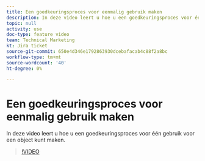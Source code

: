 ```yaml
---
title: Een goedkeuringsproces voor eenmalig gebruik maken
description: In deze video leert u hoe u een goedkeuringsproces voor één gebruik voor een object kunt maken.
topic: null
activity: use
doc-type: feature video
team: Technical Marketing
kt: Jira ticket
source-git-commit: 650e4d346e1792863930dcebafacab4c88f2a8bc
workflow-type: tm+mt
source-wordcount: '40'
ht-degree: 0%

---
```


# Een goedkeuringsproces voor eenmalig gebruik maken

In deze video leert u hoe u een goedkeuringsproces voor één gebruik voor een object kunt maken.

>[!VIDEO](https://video.tv.adobe.com/v/335225/?quality=12&learn=on)
